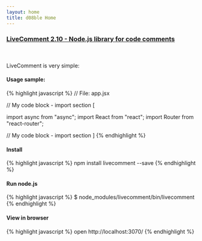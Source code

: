 ```yaml
---
layout: home
title: d08ble Home
---
```

### [LiveComment 2.10 - Node.js library for code comments](https://github.com/d08ble/livecomment)
<br><br>
LiveComment is very simple:

#### Usage sample:

{% highlight javascript %}
// File: app.jsx

// My code block - import section [

import async from "async";
import React from "react";
import Router from "react-router";

// My code block - import section ]
{% endhighlight %}

#### Install

{% highlight javascript %}
npm install livecomment --save
{% endhighlight %}

#### Run node.js

{% highlight javascript %}
$ node_modules/livecomment/bin/livecomment
{% endhighlight %}

#### View in browser
{% highlight javascript %}
open http://localhost:3070/
{% endhighlight %}

